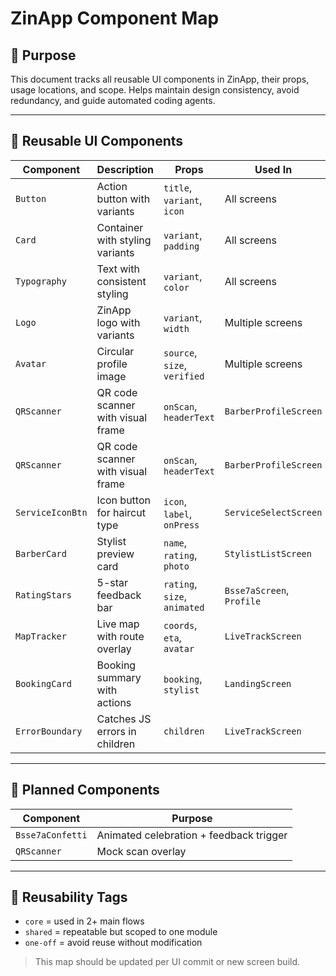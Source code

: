 # ZinApp Component Map

## 🧭 Purpose
This document tracks all reusable UI components in ZinApp, their props, usage locations, and scope. Helps maintain design consistency, avoid redundancy, and guide automated coding agents.

---

## 🔩 Reusable UI Components

| Component        | Description                       | Props                      | Used In                   | Tags       |
|------------------|-----------------------------------|----------------------------|---------------------------|------------|
| `Button`         | Action button with variants       | `title`, `variant`, `icon` | All screens                | `core`     |
| `Card`           | Container with styling variants   | `variant`, `padding`       | All screens                | `core`     |
| `Typography`     | Text with consistent styling      | `variant`, `color`         | All screens                | `core`     |
| `Logo`           | ZinApp logo with variants         | `variant`, `width`         | Multiple screens           | `core`     |
| `Avatar`         | Circular profile image            | `source`, `size`, `verified` | Multiple screens         | `core`     |
| `QRScanner`      | QR code scanner with visual frame | `onScan`, `headerText`     | `BarberProfileScreen`      | `core`     |
| `QRScanner`      | QR code scanner with visual frame | `onScan`, `headerText`     | `BarberProfileScreen`      | `core`     |
| `ServiceIconBtn` | Icon button for haircut type      | `icon`, `label`, `onPress` | `ServiceSelectScreen`     | `core`     |
| `BarberCard`     | Stylist preview card              | `name`, `rating`, `photo`  | `StylistListScreen`       | `shared`   |
| `RatingStars`    | 5-star feedback bar               | `rating`, `size`, `animated`| `Bsse7aScreen`, `Profile` | `shared`   |
| `MapTracker`     | Live map with route overlay       | `coords`, `eta`, `avatar`  | `LiveTrackScreen`         | `core`     |
| `BookingCard`    | Booking summary with actions      | `booking`, `stylist`       | `LandingScreen`           | `shared`   |
| `ErrorBoundary`  | Catches JS errors in children     | `children`                 | `LiveTrackScreen`         | `core`     |

---

## 🧪 Planned Components

| Component        | Purpose                                  |
|------------------|-------------------------------------------|
| `Bsse7aConfetti` | Animated celebration + feedback trigger   |
| `QRScanner`      | Mock scan overlay                        |

---

## 🔖 Reusability Tags

- `core` = used in 2+ main flows
- `shared` = repeatable but scoped to one module
- `one-off` = avoid reuse without modification

> This map should be updated per UI commit or new screen build.
